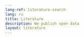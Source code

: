 ```yaml
---
lang-ref: literature-search
lang: ru
title: Literature
description: We publish open data
layout: literature
---
```


<script>
var siteConfig = {
  literature: {
    rootFilter: {
      countriesOfCoverage: ['AQ', 'BV', 'HM', 'GS', 'TF']
    },
    highlightedFilters: ['q', 'literatureType', 'relevance', 'countriesOfResearcher', 'countriesOfCoverage', 'year']
  }
};
</script>
